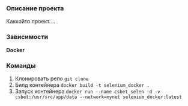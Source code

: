 ### Описание проекта

Каккойто проект....

### Зависимости

**Docker**

### Команды

1. Клонировать репо ```git clone```
2. Билд контейнера ```docker build -t selenium_docker .```
3. Запуск контейнера ```docker run --name csbet_selen -d -v csbet:/usr/src/app/data --network=mynet selenium_docker:latest```